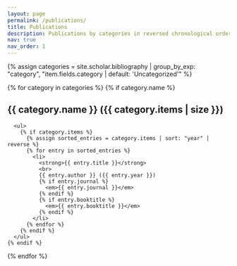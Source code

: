 ```yaml
---
layout: page
permalink: /publications/
title: Publications
description: Publications by categories in reversed chronological order. Generated by Jekyll-Scholar.
nav: true
nav_order: 1
---
```


<!-- _pages/publications.md -->
<div class="publications">

  {% assign categories = site.scholar.bibliography | group_by_exp: "category", "item.fields.category | default: 'Uncategorized'" %}
  
  {% for category in categories %}
    {% if category.name %}
      <h2>{{ category.name }} ({{ category.items | size }})</h2>
      
      <ul>
        {% if category.items %}
          {% assign sorted_entries = category.items | sort: "year" | reverse %}
          {% for entry in sorted_entries %}
            <li>
              <strong>{{ entry.title }}</strong> 
              <br>
              {{ entry.author }} ({{ entry.year }}) 
              {% if entry.journal %} 
                <em>{{ entry.journal }}</em> 
              {% endif %}
              {% if entry.booktitle %}
                <em>{{ entry.booktitle }}</em> 
              {% endif %}
            </li>
          {% endfor %}
        {% endif %}
      </ul>
    {% endif %}
  {% endfor %}
  
</div>
